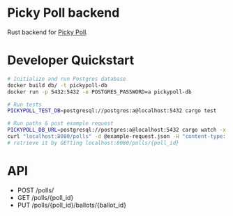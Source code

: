 # Picky Poll backend
Rust backend for [Picky Poll](https://pickypoll.com).

# Developer Quickstart
```sh
# Initialize and run Postgres database
docker build db/ -t pickypoll-db
docker run -p 5432:5432 -e POSTGRES_PASSWORD=a pickypoll-db

# Run tests
PICKYPOLL_TEST_DB=postgresql://postgres:a@localhost:5432 cargo test

# Run paths & post example request
PICKYPOLL_DB_URL=postgresql://postgres:a@localhost:5432 cargo watch -x run
curl "localhost:8080/polls" -d @example-request.json -H "content-type: application/json" -i -H "x-vote-secret: test"
# retrieve it by GETting localhost:8080/polls/{poll_id}
```

# API
* POST /polls/
* GET /polls/{poll_id}
* PUT /polls/{poll_id}/ballots/{ballot_id}
